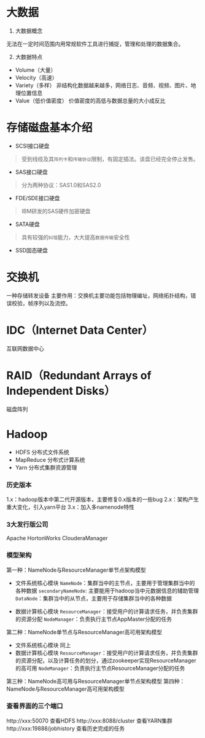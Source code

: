 # 大数据

1. 大数据概念

无法在一定时间范围内用常规软件工具进行捕捉，管理和处理的数据集合。

2. 大数据特点

- Volume（大量）
- Velocity（高速）
- Variety（多样）
非结构化数据越来越多，网络日志、音频、视频、图片、地理位置信息
- Value（低价值密度）
价值密度的高低与数据总量的大小成反比


# 存储磁盘基本介绍

- SCSI接口硬盘
> 受到线缆及其`阵列卡`和`传输协议`限制，有固定插法。该盘已经完全停止发售。
- SAS接口硬盘
> 分为两种协议：SAS1.0和SAS2.0
- FDE/SDE接口硬盘
> IBM研发的SAS硬件加密硬盘
- SATA硬盘
> 具有较强的`纠错`能力，大大提高`数据传输`安全性
- SSD固态硬盘

# 交换机

一种存储转发设备
主要作用：交换机主要功能包括物理编址，网络拓扑结构，错误校验，帧序列以及流控。

# IDC（Internet Data Center）
互联网数据中心

# RAID（Redundant Arrays of Independent Disks）
磁盘阵列

# Hadoop

- HDFS 分布式文件系统
- MapReduce 分布式计算系统
- Yarn 分布式集群资源管理

### 历史版本
1.x：hadoop版本中第二代开源版本，主要修复0.x版本的一些bug
2.x：架构产生重大变化，引入yarn平台
3.x：加入多namenode特性

### 3大发行版公司
Apache
HortonWorks
ClouderaManager

### 模型架构

第一种：NameNode与ResourceManager单节点架构模型
- 文件系统核心模块
`NameNode`：集群当中的主节点，主要用于管理集群当中的各种数据
`secondaryNameNode`: 主要能用于hadoop当中元数据信息的辅助管理
`DataNode`：集群当中的从节点，主要用于存储集群当中的各种数据

- 数据计算核心模块
`ResourceManager`：接受用户的计算请求任务，并负责集群的资源分配
`NodeManager`：负责执行主节点AppMaster分配的任务

第二种：NameNode单节点与ResourceManager高可用架构模型
- 文件系统核心模块 同上
- 数据计算核心模块
`ResourceManager`：接受用户的计算请求任务，并负责集群的资源分配，以及计算任务的划分，通过zookeeper实现ResourceManager的高可用
`NodeManager`：负责执行主节点ResourceManager分配的任务


第三种：NameNode高可用与ResourceManager单节点架构模型
第四种：NameNode与ResourceManager高可用架构模型



### 查看界面的三个端口

http://xxx:50070 查看HDFS
http://xxx:8088/cluster 查看YARN集群
http://xxx:19888/jobhistory 查看历史完成的任务


